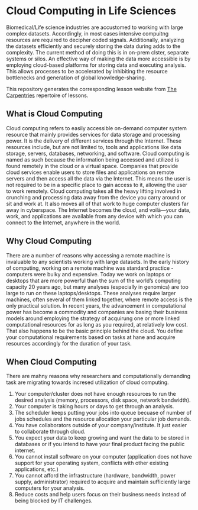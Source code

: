 # Cloud Computing in Life Sciences
Biomedical/Life science industries are accustomed to working with large complex datasets. Accordingly, in most cases intensive compuitng resources are required to decipher coded signals. Additionally, analyzing the datasets efficiently and securely storing the data during adds to the complexity. The current method of doing this is in on-prem clster, separate systems or silos. An effective way of making the data more accessible is by employing cloud-based platforms for storing data and executing analysis. This allows processes to be accelerated by inhibiting the resource bottlenecks and generation of global knowledge-sharing.

This repository generates the corresponding lesson website from [The Carpentries](https://carpentries.org/) repertoire of lessons. 

## What is Cloud Computing
Cloud computing refers to easily accessible on-demand computer system resource that mainly provides services for data storage and processing power. It is the delivery of different services through the Internet. These resources include, but are not limited to, tools and applications like data storage, servers, databases, networking, and software.
Cloud computing is named as such because the information being accessed and utilized is found remotely in the cloud or a virtual space. Companies that provide cloud services enable users to store files and applications on remote servers and then access all the data via the Internet. This means the user is not required to be in a specific place to gain access to it, allowing the user to work remotely. Cloud computing takes all the heavy lifting involved in crunching and processing data away from the device you carry around or sit and work at. It also moves all of that work to huge computer clusters far away in cyberspace. The Internet becomes the cloud, and voilà—your data, work, and applications are available from any device with which you can connect to the Internet, anywhere in the world.

## Why Cloud Computing
There are a number of reasons why accessing a remote machine is invaluable to any scientists working with large datasets. In the early history of computing, working on a remote machine was standard practice - computers were bulky and expensive. Today we work on laptops or desktops that are more powerful than the sum of the world’s computing capacity 20 years ago, but many analyses (especially in genomics) are too large to run on these laptops/desktops. These analyses require larger machines, often several of them linked together, where remote access is the only practical solution.
In recent years, the advancement in computational power has become a commodity and companies are basing their business models around employing the strategy of acquirung one or more linked computational resources for as long as you required, at relatively low cost. That also happens to be the basic principle behind the cloud. You define your computational requirements based on tasks at hane and acquire resources accordingly for the duration of your task.

## When Cloud Computing
There are mahny reasons why researchers and computationally demanding task are migrating towards incresed utilization of cloud computing.
1. Your computer/cluster does not have enough resources to run the desired analysis (memory, processors, disk space, network bandwidth).
2. Your computer is taking hours or days to get through an analysis.
3. The scheduler keeps putting your jobs into queue becuase of number of jobs schedules and the resource allocation your particular job demands.
4. You have collaborators outside of your company/institute. It just easier to collaborate through cloud.
5. You expect your data to keep growing and want the data to be stored in databases or if you intend to have your final product facing the public internet.
6. You cannot install software on your computer (application does not have support for your operating system, conflicts with other existing applications, etc.)
7. You cannot afford the infrastructure (hardware, bandwidth, power supply, administrator) required to acquire and maintain sufficiently large computers for your analysis.
8. Reduce costs and help users focus on their business needs instead of being blocked by IT challenges.
